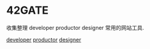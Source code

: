 # 42GATE

收集整理 developer productor designer 常用的网站工具.


 [developer](#developer)
 [productor](#productor)
 [designer](#designer)


